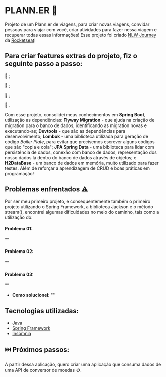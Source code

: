 # PLANN.ER 🛄
Projeto de um Plann.er de viagens, para criar novas viagens, convidar pessoas para viajar com você, criar atividades para fazer nessa viagem e recuperar todas essas informações! Esse projeto foi criado [NLW Journey](https://www.rocketseat.com.br/eventos/nlw) da [Rocketseat](https://app.rocketseat.com.br/)! 

## **Para criar features extras do projeto, fiz o seguinte passo a passo:**
📌 ;

📌 ;

📌 ;

📌 .

Com esse projeto, consolidei meus conhecimentos em **Spring Boot**, utilização as dependências:
**Flyway Migration** - que ajuda na criação de migration para o banco de dados, identificando as migration novas e executando-as;
**Devtools** - que são as dependências para desenvolvimento;
**Lombok** - uma biblioteca utilizada para geração de código *Boiler Plate*, para evitar que precisemos escrever alguns códigos que são "copia e cola";
**JPA Spring Data** - uma biblioteca para lidar com persistência de dados, conexão com banco de dados, representação dos nosso dados lá dentro do banco de dados através de objetos; e
**H2DataBase** - um banco de dados em memória, muito utilizado para fazer testes.
Além de reforçar a aprendizagem de CRUD e boas práticas em programação!

## **Problemas enfrentados** ⚠️

Por ser meu primeiro projeto, e consequentemente também o primeiro projeto utilizando o Spring Framework, a biblioteca Jackson e o método stream(), encontrei algumas dificuldades no meio do caminho, tais como a utilização do:
#### Problema 01:
""
#### Problema 02:
""
#### Problema 03:
""

* **Como solucionei:** ""

## **Tecnologias utilizadas:** 
* [Java](https://www.java.com/pt-BR/)
* [Spring Framework](https://spring.io/projects/spring-framework)
* [Insomnia](https://insomnia.rest/download)

## ⏭️ Próximos passos:
A partir dessa aplicação, quero criar uma aplicação que consuma dados de uma API de conversor de moedas 🪙.

